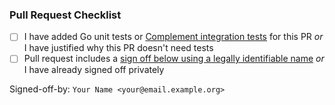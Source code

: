 ### Pull Request Checklist

<!-- Please read https://matrix-org.github.io/dendrite/development/contributing before submitting your pull request -->

* [ ] I have added Go unit tests or [Complement integration tests](https://github.com/matrix-org/complement) for this PR _or_ I have justified why this PR doesn't need tests
* [ ] Pull request includes a [sign off below using a legally identifiable name](https://matrix-org.github.io/dendrite/development/contributing#sign-off) _or_ I have already signed off privately

Signed-off-by: `Your Name <your@email.example.org>`
